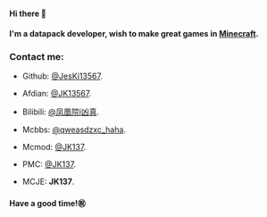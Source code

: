 #### Hi there 👋

#### I'm a datapack developer, wish to make great games in [Minecraft](https://www.minecraft.net).

### Contact me:

- Github: [@JesKi13567](https://github.com/JesKi13567).

- Afdian: [@JK13567](https://afdian.net/@JK13567).

- Bilibili: [@凤凰院i凶真](https://space.bilibili.com/285801820).

- Mcbbs: [@qweasdzxc_haha](https://www.mcbbs.net/?1479963).

- Mcmod: [@JK137](https://center.mcmod.cn/295679/).

- PMC: [@JK137](https://www.planetminecraft.com/member/jk137/).

- MCJE: **JK137**.

#### Have a good time!㊗️
